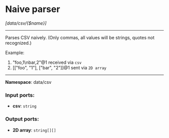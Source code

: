 # Naive parser

_[data/csv/{$name}]_

---

Parses CSV naively. (Only commas, all values will be strings, quotes not recognized.)

Example:
1. "foo,1\nbar,2"@1 received via `csv`
2. [["foo", "1"], ["bar", "2"]]@1 sent via `2D array`

---

__Namespace__: data/csv

### Input ports:

* __csv__: ` string `

### Output ports:

* __2D array__: ` string[][] `

